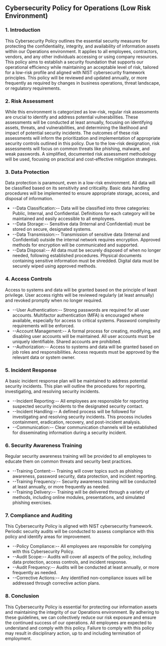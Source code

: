 ## Cybersecurity Policy for Operations (Low Risk Environment)

### 1. Introduction

This Cybersecurity Policy outlines the essential security measures for protecting the confidentiality, integrity, and availability of information assets within our Operations environment. It applies to all employees, contractors, vendors, and any other individuals accessing or using company resources. This policy aims to establish a security foundation that supports our operational efficiency while maintaining an acceptable level of risk, tailored for a low-risk profile and aligned with NIST cybersecurity framework principles. This policy will be reviewed and updated annually, or more frequently as required by changes in business operations, threat landscape, or regulatory requirements.

### 2. Risk Assessment

While this environment is categorized as low-risk, regular risk assessments are crucial to identify and address potential vulnerabilities. These assessments will be conducted at least annually, focusing on identifying assets, threats, and vulnerabilities, and determining the likelihood and impact of potential security incidents. The outcomes of these risk assessments will inform the prioritization and implementation of appropriate security controls outlined in this policy. Due to the low-risk designation, risk assessments will focus on common threats like phishing, malware, and weak passwords. A simplified, documented risk assessment methodology will be used, focusing on practical and cost-effective mitigation strategies.

### 3. Data Protection

Data protection is paramount, even in a low-risk environment. All data will be classified based on its sensitivity and criticality. Basic data handling procedures will be implemented to ensure appropriate storage, access, and disposal of information.

-   --Data Classification:-- Data will be classified into three categories: Public, Internal, and Confidential. Definitions for each category will be maintained and easily accessible to all employees.
-   --Data Storage:-- Sensitive data (Internal and Confidential) must be stored on secure, designated systems.
-   --Data Transmission:-- Transmission of sensitive data (Internal and Confidential) outside the internal network requires encryption. Approved methods for encryption will be communicated and supported.
-   --Data Disposal:-- All data must be securely disposed of when no longer needed, following established procedures. Physical documents containing sensitive information must be shredded. Digital data must be securely wiped using approved methods.

### 4. Access Controls

Access to systems and data will be granted based on the principle of least privilege. User access rights will be reviewed regularly (at least annually) and revoked promptly when no longer required.

-   --User Authentication:-- Strong passwords are required for all user accounts. Multifactor authentication (MFA) is encouraged where available, especially for access to critical systems. Password complexity requirements will be enforced.
-   --Account Management:-- A formal process for creating, modifying, and disabling user accounts will be maintained. All user accounts must be uniquely identifiable. Shared accounts are prohibited.
-   --Authorization:-- Access to systems and data will be granted based on job roles and responsibilities. Access requests must be approved by the relevant data or system owner.

### 5. Incident Response

A basic incident response plan will be maintained to address potential security incidents. This plan will outline the procedures for reporting, investigating, and resolving security incidents.

-   --Incident Reporting:-- All employees are responsible for reporting suspected security incidents to the designated security contact.
-   --Incident Handling:-- A defined process will be followed for investigating and resolving security incidents. This process includes containment, eradication, recovery, and post-incident analysis.
-   --Communication:-- Clear communication channels will be established for disseminating information during a security incident.

### 6. Security Awareness Training

Regular security awareness training will be provided to all employees to educate them on common threats and security best practices.

-   --Training Content:-- Training will cover topics such as phishing awareness, password security, data protection, and incident reporting.
-   --Training Frequency:-- Security awareness training will be conducted at least annually, or more frequently as needed.
-   --Training Delivery:-- Training will be delivered through a variety of methods, including online modules, presentations, and simulated phishing exercises.

### 7. Compliance and Auditing

This Cybersecurity Policy is aligned with NIST cybersecurity framework. Periodic security audits will be conducted to assess compliance with this policy and identify areas for improvement.

-   --Policy Compliance:-- All employees are responsible for complying with this Cybersecurity Policy.
-   --Audit Scope:-- Audits will cover all aspects of the policy, including data protection, access controls, and incident response.
-   --Audit Frequency:-- Audits will be conducted at least annually, or more frequently as needed.
-   --Corrective Actions:-- Any identified non-compliance issues will be addressed through corrective action plans.

### 8. Conclusion

This Cybersecurity Policy is essential for protecting our information assets and maintaining the integrity of our Operations environment. By adhering to these guidelines, we can collectively reduce our risk exposure and ensure the continued success of our operations. All employees are expected to understand and comply with this policy. Failure to comply with this policy may result in disciplinary action, up to and including termination of employment.

